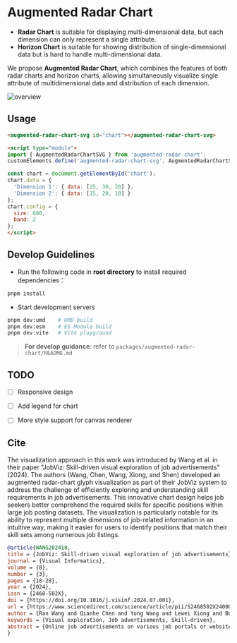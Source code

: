 # Augmented Radar Chart
- **Radar Chart** is suitable for displaying multi-dimensional data, but each dimension can only represent a single attribute.
- **Horizon Chart** is suitable for showing distribution of single-dimensional data but is hard to handle multi-dimensional data.


We propose **Augmented Radar Chart**, which combines the features of both radar charts and horizon charts, allowing simultaneously visualize single attribute of multidimensional data and distribution of each dimension.

![overview](https://github.com/user-attachments/assets/7c44ea99-6d77-4d91-80a9-95e1657639ad)


## Usage

```html
<augmented-radar-chart-svg id="chart"></augmented-radar-chart-svg>

<script type="module">
import { AugmentedRadarChartSVG } from 'augmented-radar-chart';
customElements.define('augmented-radar-chart-svg', AugmentedRadarChartSVG);

const chart = document.getElementById('chart');
chart.data = {
  'Dimension 1': { data: [25, 30, 28] },
  'Dimension 2': { data: [15, 20, 18] }
};
chart.config = {
  size: 600,
  band: 2
};
</script>
```

## Develop Guidelines
- Run the following code in **root directory** to install required dependencies：
```bash
pnpm install
```
- Start development servers
```bash
pnpm dev:umd    # UMD build
pnpm dev:esm    # ES Module build 
pnpm dev:vite   # Vite playground
```

> **For develop guidance**: refer to `packages/augmented-radar-chart/README.md`

## TODO

- [ ] Responsive design
- [ ] Add legend for chart
- [ ] More style support for canvas renderer



## Cite

The visualization approach in this work was introduced by Wang et al. in their paper "JobViz: Skill-driven visual exploration of job advertisements" (2024). 
The authors (Wang, Chen, Wang, Xiong, and Shen) developed an augmented radar-chart glyph visualization as part of their JobViz system to address the challenge of efficiently exploring and understanding skill requirements in job advertisements. 
This innovative chart design helps job seekers better comprehend the required skills for specific positions within large job posting datasets. 
The visualization is particularly notable for its ability to represent multiple dimensions of job-related information in an intuitive way, making it easier for users to identify positions that match their skill sets among numerous job listings.

```bibtex
@article{WANG202418,
title = {JobViz: Skill-driven visual exploration of job advertisements},
journal = {Visual Informatics},
volume = {8},
number = {3},
pages = {18-28},
year = {2024},
issn = {2468-502X},
doi = {https://doi.org/10.1016/j.visinf.2024.07.001},
url = {https://www.sciencedirect.com/science/article/pii/S2468502X24000391},
author = {Ran Wang and Qianhe Chen and Yong Wang and Lewei Xiong and Boyang Shen},
keywords = {Visual exploration, Job advertisements, Skill-driven},
abstract = {Online job advertisements on various job portals or websites have become the most popular way for people to find potential career opportunities nowadays. However, the majority of these job sites are limited to offering fundamental filters such as job titles, keywords, and compensation ranges. This often poses a challenge for job seekers in efficiently identifying relevant job advertisements that align with their unique skill sets amidst a vast sea of listings. Thus, we propose well-coordinated visualizations to provide job seekers with three levels of details of job information: a skill-job overview visualizes skill sets, employment posts as well as relationships between them with a hierarchical visualization design; a post exploration view leverages an augmented radar-chart glyph to represent job posts and further facilitates users’ swift comprehension of the pertinent skills necessitated by respective positions; a post detail view lists the specifics of selected job posts for profound analysis and comparison. By using a real-world recruitment advertisement dataset collected from 51Job, one of the largest job websites in China, we conducted two case studies and user interviews to evaluate JobViz. The results demonstrated the usefulness and effectiveness of our approach.}
}
```
